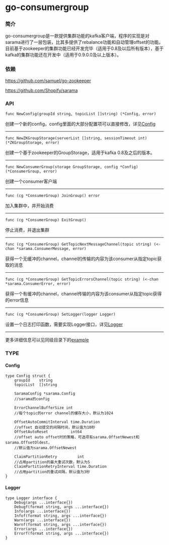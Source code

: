 # go-consumergroup

### 简介
go-consumergroup是一款提供集群功能的kafka客户端，程序的实现是对sarama进行了一层包装，比其多提供了rebalance功能和自动管理offset的功能。目前基于zookeeper的集群功能已经开发完毕（适用于0.8及以后所有版本），基于kafka的集群功能还在开发中（适用于0.9.0.0及以上版本）。

### 依赖
<https://github.com/samuel/go-zookeeper>

<https://github.com/Shopify/sarama>

### API
``` golang
func NewConfig(groupId string, topicList []string) (*Config, error)
```
创建一个新的config，config里面的大部分配置项可以直接修改，详见[Config](#config)

---

``` golang
func NewZKGroupStorage(serverList []string, sessionTimeout int) (*ZKGroupStorage, error) 
```

创建一个基于zookeeper的GroupStorage，适用于kafka 0.8及之后的版本。

---

``` golang
func NewConsumerGroup(storage GroupStorage, config *Config) (*ConsumerGroup, error)
```

创建一个consumer客户端

---

``` golang
func (cg *ConsumerGroup) JoinGroup() error
```

加入集群中，并开始消费

---

``` golang
func (cg *ConsumerGroup) ExitGroup()
```

停止消费，并退出集群

---

``` golang
func (cg *ConsumerGroup) GetTopicNextMessageChannel(topic string) (<-chan *sarama.ConsumerMessage, error) 
```

获得一个无缓冲的channel，channel的传输的内容为该consumer从指定topic获取的消息

---

``` golang 
func (cg *ConsumerGroup) GetTopicErrorsChannel(topic string) (<-chan *sarama.ConsumerError, error) 
```

获得一个有缓冲的channel，channel传输的内容为该consumer从指定topic获得的error信息

---

``` golang
func (cg *ConsumerGroup) SetLogger(logger Logger)
```

设置一个日志打印函数，需要实现Logger接口，详见[Logger](#logger)

---

更多详细信息可以见同级目录下的[example](example/example.go)

### TYPE
#### Config 

``` golang
type Config struct {
	groupId    string
	topicList  []string
	
	SaramaConfig *sarama.Config 
	//sarama的config

	ErrorChannelBufferSize int 
	//每个topic的error channel的缓存大小，默认为1024
	
	OffsetAutoCommitInterval time.Duration
	//offset 自动提交的间隔时间，默认值为10秒
	OffsetAutoReset          int64  
	//offset auto offset时的策略，可选项有sarama.OffsetNewest和sarama.OffsetOldest，
	//默认值为sarama.OffsetNewest

	ClaimPartitionRetry         int
	//占用partition的最大重试次数，默认为5
	ClaimPartitionRetryInterval time.Duration
	//占用partition的重试间隔，默认值为3秒
}
```

#### Logger

``` golang
type Logger interface {
	Debug(args ...interface{})
	Debugf(format string, args ...interface{})
	Info(args ...interface{})
	Infof(format string, args ...interface{})
	Warn(args ...interface{})
	Warnf(format string, args ...interface{})
	Error(args ...interface{})
	Errorf(format string, args ...interface{})
}
```




